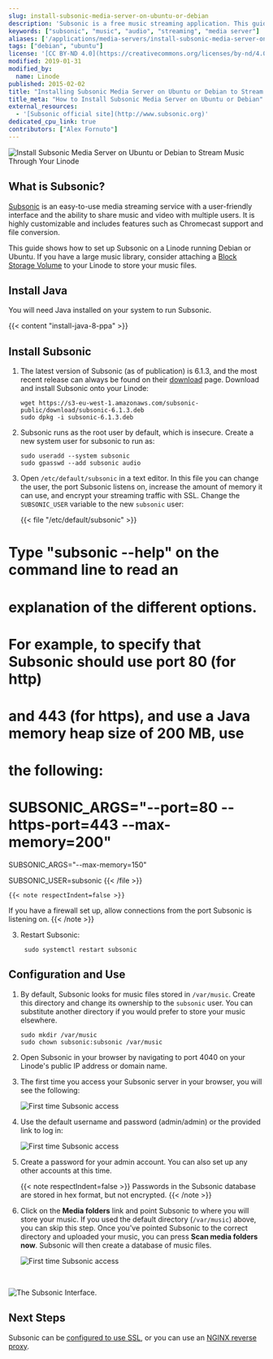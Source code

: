 ```yaml
---
slug: install-subsonic-media-server-on-ubuntu-or-debian
description: 'Subsonic is a free music streaming application. This guide shows how to install Subsonic media server on a Linode.'
keywords: ["subsonic", "music", "audio", "streaming", "media server"]
aliases: ['/applications/media-servers/install-subsonic-media-server-on-ubuntu-or-debian/','/applications/media-servers/subsonic/']
tags: ["debian", "ubuntu"]
license: '[CC BY-ND 4.0](https://creativecommons.org/licenses/by-nd/4.0)'
modified: 2019-01-31
modified_by:
  name: Linode
published: 2015-02-02
title: "Installing Subsonic Media Server on Ubuntu or Debian to Stream Music"
title_meta: "How to Install Subsonic Media Server on Ubuntu or Debian"
external_resources:
  - '[Subsonic official site](http://www.subsonic.org)'
dedicated_cpu_link: true
contributors: ["Alex Fornuto"]
---
```


![Install Subsonic Media Server on Ubuntu or Debian to Stream Music Through Your Linode](Install_Subsonic_Media_Server_on_Ubuntu_or_Debian_smg.png "Install Subsonic Media Server on Ubuntu or Debian to Stream Music Through Your Linode")

## What is Subsonic?

[Subsonic](http://subsonic.org) is an easy-to-use media streaming service with a user-friendly interface and the ability to share music and video with multiple users. It is highly customizable and includes features such as Chromecast support and file conversion.

This guide shows how to set up Subsonic on a Linode running Debian or Ubuntu. If you have a large music library, consider attaching a [Block Storage Volume](/docs/products/storage/block-storage/) to your Linode to store your music files.

## Install Java

You will need Java installed on your system to run Subsonic.

{{< content "install-java-8-ppa" >}}

## Install Subsonic

1.  The latest version of Subsonic (as of publication) is 6.1.3, and the most recent release can always be found on their [download](http://www.subsonic.org/pages/download.jsp) page. Download and install Subsonic onto your Linode:

        wget https://s3-eu-west-1.amazonaws.com/subsonic-public/download/subsonic-6.1.3.deb
        sudo dpkg -i subsonic-6.1.3.deb

2.  Subsonic runs as the root user by default, which is insecure. Create a new system user for subsonic to run as:

        sudo useradd --system subsonic
        sudo gpasswd --add subsonic audio

3. Open `/etc/default/subsonic` in a text editor. In this file you can change the user, the port Subsonic listens on, increase the amount of memory it can use, and encrypt your streaming traffic with SSL. Change the `SUBSONIC_USER` variable to the new `subsonic` user:

    {{< file "/etc/default/subsonic" >}}
# Type "subsonic --help" on the command line to read an
# explanation of the different options.
#
# For example, to specify that Subsonic should use port 80 (for http)
# and 443 (for https), and use a Java memory heap size of 200 MB, use
# the following:
#
# SUBSONIC_ARGS="--port=80 --https-port=443 --max-memory=200"

SUBSONIC_ARGS="--max-memory=150"

SUBSONIC_USER=subsonic
{{< /file >}}

    {{< note respectIndent=false >}}
If you have a firewall set up, allow connections from the port Subsonic is listening on.
{{< /note >}}

3. Restart Subsonic:

        sudo systemctl restart subsonic

## Configuration and Use

1.  By default, Subsonic looks for music files stored in `/var/music`. Create this directory and change its ownership to the `subsonic` user. You can substitute another directory if you would prefer to store your music elsewhere.

        sudo mkdir /var/music
        sudo chown subsonic:subsonic /var/music

2.  Open Subsonic in your browser by navigating to port 4040 on your Linode's public IP address or domain name.

3.  The first time you access your Subsonic server in your browser, you will see the following:

    ![First time Subsonic access](subsonic-firstlogin.png)

4.  Use the default username and password (admin/admin) or the provided link to log in:

    ![First time Subsonic access](subsonic-gettingstarted.png)

5. Create a password for your admin account. You can also set up any other accounts at this time.

    {{< note respectIndent=false >}}
Passwords in the Subsonic database are stored in hex format, but not encrypted.
{{< /note >}}

6.  Click on the **Media folders** link and point Subsonic to where you will store your music. If you used the default directory (`/var/music`) above, you can skip this step. Once you've pointed Subsonic to the correct directory and uploaded your music, you can press **Scan media folders now**. Subsonic will then create a database of music files.

    ![First time Subsonic access](subsonic-foldersetup.png)

&nbsp;

![The Subsonic Interface.](subsonic-setup.png)

## Next Steps

Subsonic can be [configured to use SSL](http://www.subsonic.org/pages/getting-started.jsp), or you can use an [NGINX reverse proxy](/docs/guides/use-nginx-reverse-proxy/).
